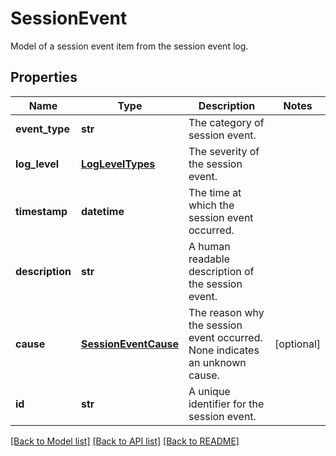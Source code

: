 # SessionEvent

Model of a session event item from the session event log.
## Properties
Name | Type | Description | Notes
------------ | ------------- | ------------- | -------------
**event_type** | **str** | The category of session event. | 
**log_level** | [**LogLevelTypes**](LogLevelTypes.md) | The severity of the session event. | 
**timestamp** | **datetime** | The time at which the session event occurred. | 
**description** | **str** | A human readable description of the session event. | 
**cause** | [**SessionEventCause**](SessionEventCause.md) | The reason why the session event occurred. None indicates an unknown cause. | [optional] 
**id** | **str** | A unique identifier for the session event. | 

[[Back to Model list]](../README.md#documentation-for-models) [[Back to API list]](../README.md#documentation-for-api-endpoints) [[Back to README]](../README.md)


